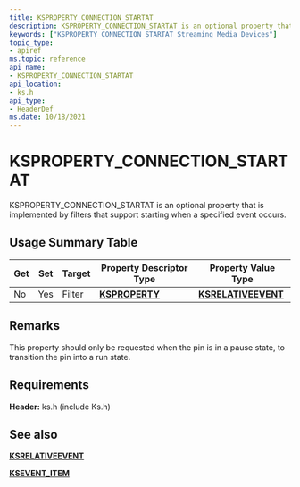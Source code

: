 ```yaml
---
title: KSPROPERTY_CONNECTION_STARTAT
description: KSPROPERTY_CONNECTION_STARTAT is an optional property that is implemented by filters that support starting when a specified event occurs.
keywords: ["KSPROPERTY_CONNECTION_STARTAT Streaming Media Devices"]
topic_type:
- apiref
ms.topic: reference
api_name:
- KSPROPERTY_CONNECTION_STARTAT
api_location:
- ks.h
api_type:
- HeaderDef
ms.date: 10/18/2021
---
```


# KSPROPERTY_CONNECTION_STARTAT

KSPROPERTY_CONNECTION_STARTAT is an optional property that is implemented by filters that support starting when a specified event occurs.

## Usage Summary Table

| Get | Set | Target | Property Descriptor Type | Property Value Type |
|--|--|--|--|--|
| No | Yes | Filter | [**KSPROPERTY**](./ksproperty-structure.md) | [**KSRELATIVEEVENT**](/windows-hardware/drivers/ddi/ks/ns-ks-ksrelativeevent) |

## Remarks

This property should only be requested when the pin is in a pause state, to transition the pin into a run state.

## Requirements

**Header:** ks.h (include Ks.h)

## See also

[**KSRELATIVEEVENT**](/windows-hardware/drivers/ddi/ks/ns-ks-ksrelativeevent)

[**KSEVENT_ITEM**](/windows-hardware/drivers/ddi/ks/ns-ks-ksevent_item)